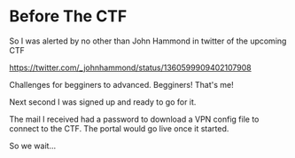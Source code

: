 # Before The CTF

So I was alerted by no other than John Hammond in twitter of the upcoming CTF

https://twitter.com/_johnhammond/status/1360599909402107908

Challenges for begginers to advanced. Begginers! That's me!

Next second I was signed up and ready to go for it.

The mail I received had a password to download a VPN config file to connect to the CTF. The portal would go live once it started.

So we wait...